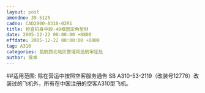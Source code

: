 ```yaml
---
layout: post
amendno: 39-5125
cadno: CAD2000-A310-02R1
title: 检查机身中段-40框固定角型材
date: 2005-12-22 00:00:00 +0800
effdate: 2005-12-22 00:00:00 +0800
tag: A310
categories: 民航西北地区管理局适航审定处
author: 侯卓
---
```


##适用范围:
除在营运中按照空客服务通告 SB A310-53-2119（改装号12776）改装过的飞机外，所有在中国注册的空客A310型飞机。

